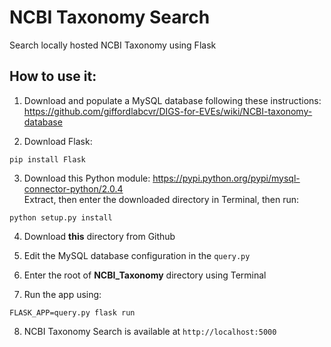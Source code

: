 # NCBI Taxonomy Search
Search locally hosted NCBI Taxonomy using Flask

## How to use it:
1. Download and populate a MySQL database following these instructions:
https://github.com/giffordlabcvr/DIGS-for-EVEs/wiki/NCBI-taxonomy-database

2. Download Flask:
```
pip install Flask
```

3. Download this Python module:
https://pypi.python.org/pypi/mysql-connector-python/2.0.4  
Extract, then enter the downloaded directory in Terminal, then run:
```
python setup.py install
```

4. Download **this** directory from Github

5. Edit the MySQL database configuration in the `query.py`

6. Enter the root of **NCBI_Taxonomy** directory using Terminal

7. Run the app using:
```
FLASK_APP=query.py flask run
```
8. NCBI Taxonomy Search is available at `http://localhost:5000`
